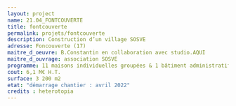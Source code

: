 ```yaml
---
layout: project
name: 21.04_FONTCOUVERTE
title: fontcouverte
permalink: projets/fontcouverte
description: Construction d’un village SOSVE
adresse: Foncouverte (17)
maitre_d_oeuvre: B.Constantin en collaboration avec studio.AQUI
maitre_d_ouvrage: association SOSVE
programme: 11 maisons individuelles groupées & 1 bâtiment administratif
cout: 6,1 M€ H.T.
surface: 3 200 m2
etat: "démarrage chantier : avril 2022"
credits : heterotopia
---
```

